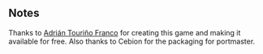 ## Notes

Thanks to [Adrián Touriño Franco](https://github.com/AdrianTF/godot-research-and-development) for creating this game and making it available for free.  Also thanks to Cebion for the packaging for portmaster.

